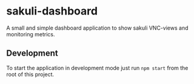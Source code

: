 # sakuli-dashboard
A small and simple dashboard application to show sakuli VNC-views and monitoring metrics.

## Development
To start the application in development mode just run `npm start` from the root of this project. 
